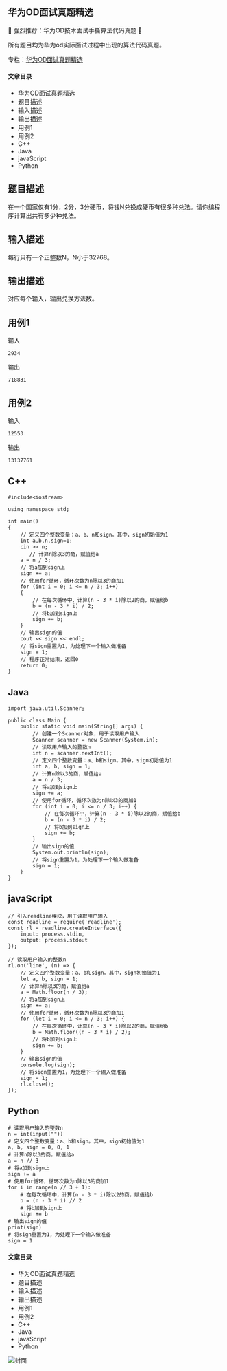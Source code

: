 ## 华为OD面试真题精选

🌟 强烈推荐：华为OD技术面试手撕算法代码真题 🌟

所有题目均为华为od实际面试过程中出现的算法代码真题。

专栏：[华为OD面试真题精选](https://blog.csdn.net/banxia_frontend/category_12436481.html)  

#### 文章目录

  * 华为OD面试真题精选
  * 题目描述
  * 输入描述
  * 输出描述
  * 用例1
  * 用例2
  * C++
  * Java
  * javaScript
  * Python

## 题目描述

在一个国家仅有1分，2分，3分硬币，将钱N兑换成硬币有很多种兑法。请你编程序计算出共有多少种兑法。

## 输入描述

每行只有一个正整数N，N小于32768。

## 输出描述

对应每个输入，输出兑换方法数。

## 用例1

输入

    
    
    2934
    

输出

    
    
    718831
    

## 用例2

输入

    
    
    12553
    

输出

    
    
    13137761
    

## C++

    
    
    #include<iostream>
    
    using namespace std;
    
    int main()
    {
        // 定义四个整数变量：a、b、n和sign。其中，sign初始值为1
        int a,b,n,sign=1;
        cin >> n;
           // 计算n除以3的商，赋值给a
        a = n / 3;
        // 将a加到sign上
        sign += a;
        // 使用for循环，循环次数为n除以3的商加1
        for (int i = 0; i <= n / 3; i++)
        {
            // 在每次循环中，计算(n - 3 * i)除以2的商，赋值给b
            b = (n - 3 * i) / 2;
            // 将b加到sign上
            sign += b;
        }
        // 输出sign的值
        cout << sign << endl;
        // 将sign重置为1，为处理下一个输入做准备
        sign = 1;
        // 程序正常结束，返回0
        return 0;
    }
    

## Java

    
    
    import java.util.Scanner;
    
    public class Main {
        public static void main(String[] args) {
            // 创建一个Scanner对象，用于读取用户输入
            Scanner scanner = new Scanner(System.in);
            // 读取用户输入的整数n
            int n = scanner.nextInt();
            // 定义四个整数变量：a、b和sign。其中，sign初始值为1
            int a, b, sign = 1;
            // 计算n除以3的商，赋值给a
            a = n / 3;
            // 将a加到sign上
            sign += a;
            // 使用for循环，循环次数为n除以3的商加1
            for (int i = 0; i <= n / 3; i++) {
                // 在每次循环中，计算(n - 3 * i)除以2的商，赋值给b
                b = (n - 3 * i) / 2;
                // 将b加到sign上
                sign += b;
            }
            // 输出sign的值
            System.out.println(sign);
            // 将sign重置为1，为处理下一个输入做准备
            sign = 1;
        }
    }
    

## javaScript

    
    
    // 引入readline模块，用于读取用户输入
    const readline = require('readline');
    const rl = readline.createInterface({
        input: process.stdin,
        output: process.stdout
    });
    
    // 读取用户输入的整数n
    rl.on('line', (n) => {
        // 定义四个整数变量：a、b和sign。其中，sign初始值为1
        let a, b, sign = 1;
        // 计算n除以3的商，赋值给a
        a = Math.floor(n / 3);
        // 将a加到sign上
        sign += a;
        // 使用for循环，循环次数为n除以3的商加1
        for (let i = 0; i <= n / 3; i++) {
            // 在每次循环中，计算(n - 3 * i)除以2的商，赋值给b
            b = Math.floor((n - 3 * i) / 2);
            // 将b加到sign上
            sign += b;
        }
        // 输出sign的值
        console.log(sign);
        // 将sign重置为1，为处理下一个输入做准备
        sign = 1;
        rl.close();
    });
    

## Python

    
    
    # 读取用户输入的整数n
    n = int(input(""))
    # 定义四个整数变量：a、b和sign。其中，sign初始值为1
    a, b, sign = 0, 0, 1
    # 计算n除以3的商，赋值给a
    a = n // 3
    # 将a加到sign上
    sign += a
    # 使用for循环，循环次数为n除以3的商加1
    for i in range(n // 3 + 1):
        # 在每次循环中，计算(n - 3 * i)除以2的商，赋值给b
        b = (n - 3 * i) // 2
        # 将b加到sign上
        sign += b
    # 输出sign的值
    print(sign)
    # 将sign重置为1，为处理下一个输入做准备
    sign = 1
    

#### 文章目录

  * 华为OD面试真题精选
  * 题目描述
  * 输入描述
  * 输出描述
  * 用例1
  * 用例2
  * C++
  * Java
  * javaScript
  * Python

![封面](https://i-blog.csdnimg.cn/blog_migrate/2ae808fdb26022cc99ad3fd13742a4bf.png)

